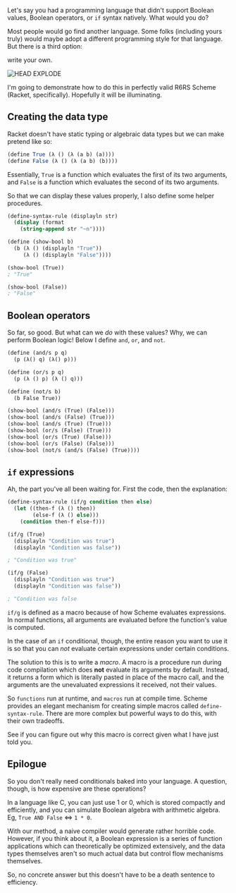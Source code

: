 Let's say you had a programming language that didn't support Boolean values, Boolean operators, or `if` syntax natively. What would you do?

Most people would go find another language. Some folks (including yours truly) would maybe adopt a different programming style for that language. But there is a third option:

write your own.

![HEAD EXPLODE](http://wac.bc6c.edgecastcdn.net/80BC6C/virginmobilefeed.com/wp-content/uploads/2012/10/tumblr_lqriwxsOkO1qh4y4vo1_250.gif)

I'm going to demonstrate how to do this in perfectly valid R6RS Scheme (Racket, specifically). Hopefully it will be illuminating.

Creating the data type
---

Racket doesn't have static typing or algebraic data types but we can make pretend like so:

```scheme
(define True (λ () (λ (a b) (a))))
(define False (λ () (λ (a b) (b))))
```

Essentially, `True` is a function which evaluates the first of its two arguments, and `False` is a function which evaluates the second of its two arguments.

So that we can display these values properly, I also define some helper procedures.

```scheme
(define-syntax-rule (displayln str)
  (display (format
    (string-append str "~n"))))

(define (show-bool b)
  (b (λ () (displayln "True"))
     (λ () (displayln "False"))))

(show-bool (True))
; "True"

(show-bool (False))
; "False"
```

Boolean operators
---

So far, so good. But what can we *do* with these values? Why, we can perform Boolean logic! Below I define `and`, `or`, and `not`.

```scheme
(define (and/s p q)
  (p (λ() q) (λ() p)))

(define (or/s p q)
  (p (λ () p) (λ () q)))

(define (not/s b)
  (b False True))

(show-bool (and/s (True) (False)))
(show-bool (and/s (False) (True)))
(show-bool (and/s (True) (True)))
(show-bool (or/s (False) (True)))
(show-bool (or/s (True) (False)))
(show-bool (or/s (False) (False)))
(show-bool (not/s (and/s (False) (True))))
```

`if` expressions
---

Ah, the part you've all been waiting for. First the code, then the explanation:

```scheme
(define-syntax-rule (if/g condition then else)
  (let ((then-f (λ () then))
        (else-f (λ () else)))
    (condition then-f else-f)))

(if/g (True)
  (displayln "Condition was true")
  (displayln "Condition was false"))

; "Condition was true"

(if/g (False)
  (displayln "Condition was true")
  (displayln "Condition was false"))

; "Condition was false
```

`if/g` is defined as a macro because of how Scheme evaluates expressions. In normal functions, all arguments are evaluated before the function's value is computed.

In the case of an `if` conditional, though, the entire reason you want to use it is so that you can *not* evaluate certain expressions under certain conditions.

The solution to this is to write a *macro*. A macro is a procedure run during code compilation which does **not** evaluate its arguments by default. Instead, it returns a form which is literally pasted in place of the macro call, and the arguments are the unevaluated expressions it received, not their values.

So `functions` run at runtime, and `macros` run at compile time. Scheme provides an elegant mechanism for creating simple macros called `define-syntax-rule`. There are more complex but powerful ways to do this, with their own tradeoffs.

See if you can figure out why this macro is correct given what I have just told you.

Epilogue
---

So you don't really need conditionals baked into your language. A question, though, is how expensive are these operations?

In a language like C, you can just use 1 or 0, which is stored compactly and efficiently, and you can simulate Boolean algebra with arithmetic algebra. Eg, `True AND False` <=> `1 * 0`.

With our method, a naive compiler would generate rather horrible code. However, if you think about it, a Boolean expression is a series of function applications which can theoretically be optimized extensively, and the data types themselves aren't so much actual data but control flow mechanisms themselves.

So, no concrete answer but this doesn't have to be a death sentence to efficiency.
